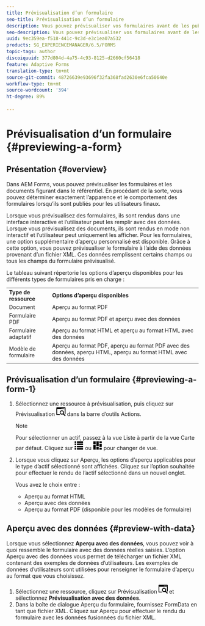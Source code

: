 ```yaml
---
title: Prévisualisation d’un formulaire
seo-title: Prévisualisation d’un formulaire
description: Vous pouvez prévisualiser vos formulaires avant de les publier ou de les activer pour vérifier qu’ils répondent à vos attentes. Les options d’aperçu peuvent varier en fonction des types de formulaire pris en charge.
seo-description: Vous pouvez prévisualiser vos formulaires avant de les publier ou de les activer pour vérifier qu’ils répondent à vos attentes. Les options d’aperçu peuvent varier en fonction des types de formulaire pris en charge.
uuid: 9ec359ea-f518-441c-9c3d-e3c1ea07a532
products: SG_EXPERIENCEMANAGER/6.5/FORMS
topic-tags: author
discoiquuid: 377d804d-4a75-4c93-8125-d2660cf56418
feature: Adaptive Forms
translation-type: tm+mt
source-git-commit: 48726639e93696f32fa368fad2630e6fca50640e
workflow-type: tm+mt
source-wordcount: '394'
ht-degree: 89%

---
```



# Prévisualisation d’un formulaire {#previewing-a-form}

## Présentation {#overview}

Dans AEM Forms, vous pouvez prévisualiser les formulaires et les documents figurant dans le référentiel. En procédant de la sorte, vous pouvez déterminer exactement l’apparence et le comportement des formulaires lorsqu’ils sont publiés pour les utilisateurs finaux.

Lorsque vous prévisualisez des formulaires, ils sont rendus dans une interface interactive et l’utilisateur peut les remplir avec des données. Lorsque vous prévisualisez des documents, ils sont rendus en mode non interactif et l’utilisateur peut uniquement les afficher. Pour les formulaires, une option supplémentaire d’aperçu personnalisé est disponible. Grâce à cette option, vous pouvez prévisualiser le formulaire à l’aide des données provenant d’un fichier XML. Ces données remplissent certains champs ou tous les champs du formulaire prévisualisé.

Le tableau suivant répertorie les options d’aperçu disponibles pour les différents types de formulaires pris en charge : 

<table>
 <tbody>
  <tr>
   <td><strong>Type de ressource</strong><br /> </td>
   <td><strong>Options d’aperçu disponibles</strong><br /> </td>
  </tr>
  <tr>
   <td>Document</td>
   <td>Aperçu au format PDF</td>
  </tr>
  <tr>
   <td>Formulaire PDF</td>
   <td>Aperçu au format PDF et aperçu avec des données<br />  </td>
  </tr>
  <tr>
   <td>Formulaire adaptatif</td>
   <td>Aperçu au format HTML et aperçu au format HTML avec des données</td>
  </tr>
  <tr>
   <td>Modèle de formulaire</td>
   <td>Aperçu au format PDF, aperçu au format PDF avec des données, aperçu HTML, aperçu au format HTML avec des données<br />  </td>
  </tr>
 </tbody>
</table>

## Prévisualisation d’un formulaire {#previewing-a-form-1}

1. Sélectionnez une ressource à prévisualisation, puis cliquez sur Prévisualisation ![aem6forms_prévisualisation](assets/aem6forms_preview.png) dans la barre d’outils Actions.

   >[!NOTE]
   >
   >Pour sélectionner un actif, passez à la vue Liste à partir de la vue Carte par défaut. Cliquez sur ![aem6forms_viewlist](assets/aem6forms_viewlist.png) ou ![aem6forms_viewcard](assets/aem6forms_viewcard.png) pour changer de vue.

1. Lorsque vous cliquez sur Aperçu, les options d’aperçu applicables pour le type d’actif sélectionné sont affichées. Cliquez sur l’option souhaitée pour effectuer le rendu de l’actif sélectionné dans un nouvel onglet.

   Vous avez le choix entre :

   * Aperçu au format HTML
   * Aperçu avec des données
   * Aperçu au format PDF (disponible pour les modèles de formulaire) 

## Aperçu avec des données {#preview-with-data}

Lorsque vous sélectionnez **Aperçu avec des données**, vous pouvez voir à quoi ressemble le formulaire avec des données réelles saisies. L’option Aperçu avec des données vous permet de télécharger un fichier XML contenant des exemples de données d’utilisateurs. Les exemples de données d’utilisateurs sont utilisées pour renseigner le formulaire d’aperçu au format que vous choisissez.

1. Sélectionnez une ressource, cliquez sur Prévisualisation ![aem6forms_prévisualisation](assets/aem6forms_preview.png) et sélectionnez **Prévisualisation avec des données**.
1. Dans la boîte de dialogue Aperçu du formulaire, fournissez FormData en tant que fichier XML. Cliquez sur Aperçu pour effectuer le rendu du formulaire avec les données fusionnées du fichier XML.

